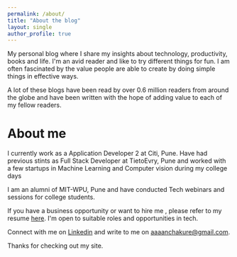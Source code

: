```yaml
---
permalink: /about/
title: "About the blog"
layout: single 
author_profile: true
---
```


My personal blog where I share my insights about technology, productivity, books and life. I'm an avid reader and like to try different things for fun. I am often fascinated by the value people are able to create by doing simple things in effective ways.  

A lot of these blogs have been read by over 0.6 million readers from around the globe and have been written with the hope of adding value to each of my fellow readers.

# About me
I currently work as a Application Developer 2 at Citi, Pune. Have had previous stints as Full Stack Developer at TietoEvry, Pune and worked with a few startups in Machine Learning and Computer vision during my college days

I am an alumni of MIT-WPU, Pune and have conducted Tech webinars and sessions for college students.

If you have a business opportunity or want to hire me , please refer to my resume [here]. I'm open to suitable roles and opportunities in tech.

Connect with me on [Linkedin][linkedin] and write to me on [aaaanchakure@gmail.com][aaaanchakure@gmail.com]. 

Thanks for checking out my site.

[wordpress]: https://hardtasksin.wordpress.com/
[hackernoon]: https://hackernoon.com/@afroz-chakure
[medium]: https://medium.com/@afrozchakure
[gfg]: https://www.geeksforgeeks.org/introduction-to-docker/
[mdickie]: https://en.wikipedia.org/wiki/Mat_Dickie
[portfolio]: https://afrozchakure.tech
[wrevolution]: https://play.google.com/store/apps/details?id=air.WR3DFree&hl=en_IN&gl=US
[feedly]: https://feedly.com/
[here]: https://drive.google.com/file/d/1I_7x_vXmXXpczd0SJXCD7v7I39u_IVkb/view?usp=sharing
[linkedin]: https://linkedin.com/in/afrozchakure
[aaaanchakure@gmail.com]: mailto:aaaanchakure@gmail.com
